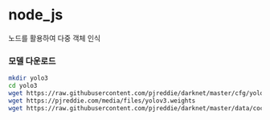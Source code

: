# node_js
노드를 활용하여 다중 객체 인식

### 모델 다운로드
```bash
mkdir yolo3
cd yolo3
wget https://raw.githubusercontent.com/pjreddie/darknet/master/cfg/yolov3.cfg
wget https://pjreddie.com/media/files/yolov3.weights
wget https://raw.githubusercontent.com/pjreddie/darknet/master/data/coco.names
```